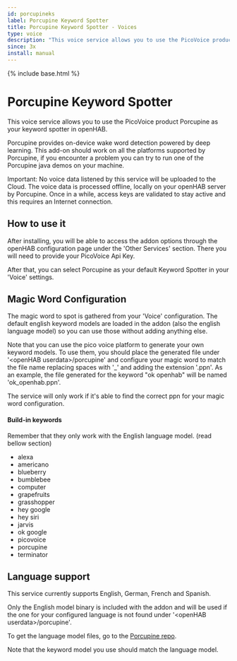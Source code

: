 ```yaml
---
id: porcupineks
label: Porcupine Keyword Spotter
title: Porcupine Keyword Spotter - Voices
type: voice
description: "This voice service allows you to use the PicoVoice product Porcupine as your keyword spotter in openHAB."
since: 3x
install: manual
---
```


<!-- Attention authors: Do not edit directly. Please add your changes to the appropriate source repository -->

{% include base.html %}

# Porcupine Keyword Spotter

This voice service allows you to use the PicoVoice product Porcupine as your keyword spotter in openHAB.

Porcupine provides on-device wake word detection powered by deep learning.
This add-on should work on all the platforms supported by Porcupine, if you encounter a problem you can try to run one of the Porcupine java demos on your machine.

Important: No voice data listened by this service will be uploaded to the Cloud.
The voice data is processed offline, locally on your openHAB server by Porcupine.
Once in a while, access keys are validated to stay active and this requires an Internet connection.

## How to use it

After installing, you will be able to access the addon options through the openHAB configuration page under the 'Other Services' section.
There you will need to provide your PicoVoice Api Key.

After that, you can select Porcupine as your default Keyword Spotter in your 'Voice' settings.

## Magic Word Configuration

The magic word to spot is gathered from your 'Voice' configuration. 
The default english keyword models are loaded in the addon (also the english language model) so you can use those without adding anything else.

Note that you can use the pico voice platform to generate your own keyword models. 
To use them, you should place the generated file under '\<openHAB userdata\>/porcupine' and configure your magic word to match the file name replacing spaces with '_' and adding the extension '.ppn'.
As an example, the file generated for the keyword "ok openhab" will be named 'ok_openhab.ppn'.

The service will only work if it's able to find the correct ppn for your magic word configuration.

#### Build-in keywords

Remember that they only work with the English language model. (read bellow section)

* alexa
* americano
* blueberry
* bumblebee
* computer
* grapefruits
* grasshopper
* hey google
* hey siri
* jarvis
* ok google
* picovoice
* porcupine
* terminator


## Language support

This service currently supports English, German, French and Spanish. 

Only the English model binary is included with the addon and will be used if the one for your configured language is not found under '\<openHAB userdata\>/porcupine'.

To get the language model files, go to the [Porcupine repo](https://github.com/Picovoice/porcupine/tree/v2.0/lib/common).

Note that the keyword model you use should match the language model.
